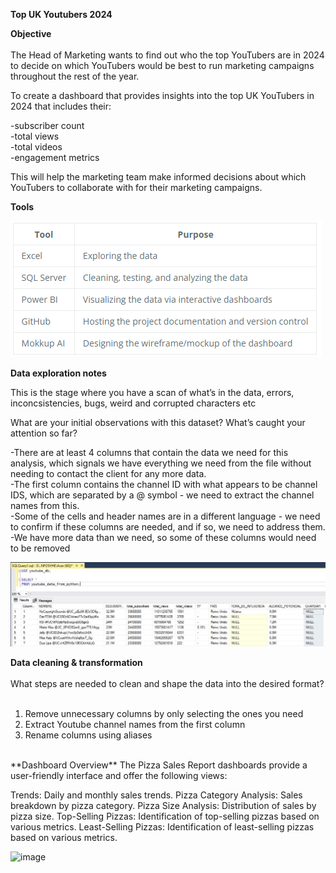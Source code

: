 **Top UK Youtubers 2024**

**Objective** <br/>
<br/>
The Head of Marketing wants to find out who the top YouTubers are in 2024 to decide on which YouTubers would be best to run marketing campaigns throughout the rest of the year.

To create a dashboard that provides insights into the top UK YouTubers in 2024 that includes their:

-subscriber count<br/>
-total views<br/>
-total videos<br/>
-engagement metrics

This will help the marketing team make informed decisions about which YouTubers to collaborate with for their marketing campaigns.

**Tools**

![image](https://github.com/aaronezra777/PortfolioProject/blob/main/Top_UK_Youtubers_2024/assets/images/tools.png)


**Data exploration notes**<br/>

This is the stage where you have a scan of what’s in the data, errors, inconcsistencies, bugs, weird and corrupted characters etc<br/>

What are your initial observations with this dataset? What’s caught your attention so far?<br/>

-There are at least 4 columns that contain the data we need for this analysis, which signals we have everything we need from the file without needing to contact the client for any more data.<br/>
-The first column contains the channel ID with what appears to be channel IDS, which are separated by a @ symbol - we need to extract the channel names from this.<br/>
-Some of the cells and header names are in a different language - we need to confirm if these columns are needed, and if so, we need to address them.<br/>
-We have more data than we need, so some of these columns would need to be removed<br/>

![image](https://github.com/aaronezra777/PortfolioProject/blob/main/Top_UK_Youtubers_2024/assets/images/overalldata.JPG)

**Data cleaning & transformation**<br/>
<br/>
What steps are needed to clean and shape the data into the desired format?<br/>
<br/>
1) Remove unnecessary columns by only selecting the ones you need<br/>
2) Extract Youtube channel names from the first column<br/>
3) Rename columns using aliases
<br/>
**Dashboard Overview**
The Pizza Sales Report dashboards provide a user-friendly interface and offer the following views:

Trends: Daily and monthly sales trends.
Pizza Category Analysis: Sales breakdown by pizza category.
Pizza Size Analysis: Distribution of sales by pizza size.
Top-Selling Pizzas: Identification of top-selling pizzas based on various metrics.
Least-Selling Pizzas: Identification of least-selling pizzas based on various metrics.

![image](https://github.com/aaronezra777/PortfolioProject/assets/167322419/f8c9c956-f23a-4b66-9382-d735f8c93524)


